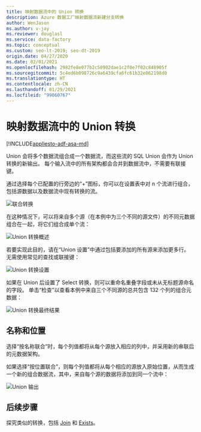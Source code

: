 ```yaml
---
title: 映射数据流中的 Union 转换
description: Azure 数据工厂映射数据流新建分支转换
author: WenJason
ms.author: v-jay
ms.reviewer: douglasl
ms.service: data-factory
ms.topic: conceptual
ms.custom: seo-lt-2019; seo-dt-2019
origin.date: 04/27/2020
ms.date: 02/01/2021
ms.openlocfilehash: 2982fe8e077b2c50902dae1c2f0e7f02c848905f
ms.sourcegitcommit: 5c4ed6b098726c9a6439cfa6fc61b32e062198d0
ms.translationtype: HT
ms.contentlocale: zh-CN
ms.lasthandoff: 01/29/2021
ms.locfileid: "99060767"
---
```

# <a name="union-transformation-in-mapping-data-flow"></a>映射数据流中的 Union 转换

[!INCLUDE[appliesto-adf-asa-md](includes/appliesto-adf-asa-md.md)]

Union 会将多个数据流组合成一个数据流，而这些流的 SQL Union 会作为 Union 转换的新输出。 每个输入流中的所有架构都会合并到数据流中，不需要有联接键。

通过选择每个已配置的行旁边的“+”图标，你可以在设置表中对 n 个流进行组合，包括源数据以及数据流中现有转换的流。

![联合转换](media/data-flow/union.png "Union")

在这种情况下，可以将来自多个源（在本例中为三个不同的源文件）的不同元数据组合在一起，将它们组合成单个流：

![Union 转换概述](media/data-flow/union111.png "Union 1")

若要实现此目的，请在“Union 设置”中通过包括要添加的所有源来添加更多行。 无需使用常见的查找或联接键：

![Union 转换设置](media/data-flow/unionsettings.png "Union 设置")

如果在 Union 后设置了 Select 转换，则可以重命名重叠字段或未从无标题源命名的字段。 单击“检查”以查看本例中来自三个不同源的总共包含 132 个列的组合元数据：

![Union 转换最终结果](media/data-flow/union333.png "Union 3")

## <a name="name-and-position"></a>名称和位置

选择“按名称联合”时，每个列值都将从每个源放入相应的列中，并采用新的串联后的元数据架构。

如果选择“按位置联合”，则每个列值都将从每个相应的源放入原始位置，从而生成一个新的组合数据流，其中，来自每个源的数据将添加到同一个流中：

![Union 输出](media/data-flow/unionoutput.png "Union 输出")

## <a name="next-steps"></a>后续步骤

探究类似的转换，包括 [Join](data-flow-join.md) 和 [Exists](data-flow-exists.md)。
